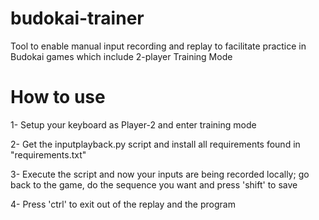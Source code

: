 # budokai-trainer
Tool to enable manual input recording and replay to facilitate practice in Budokai games which include 2-player Training Mode  

# How to use
1- Setup your keyboard as Player-2 and enter training mode

2- Get the inputplayback.py script and install all requirements found in "requirements.txt"

3- Execute the script and now your inputs are being recorded locally; go back to the game, do the sequence you want and press 'shift' to save

4- Press 'ctrl' to exit out of the replay and the program

